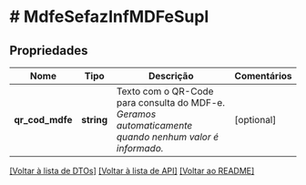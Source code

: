 # # MdfeSefazInfMDFeSupl

## Propriedades

Nome | Tipo | Descrição | Comentários
------------ | ------------- | ------------- | -------------
**qr_cod_mdfe** | **string** | Texto com o QR-Code para consulta do MDF-e.    *Geramos automaticamente quando nenhum valor é informado.* | [optional]

[[Voltar à lista de DTOs]](../../README.md#models) [[Voltar à lista de API]](../../README.md#endpoints) [[Voltar ao README]](../../README.md)
